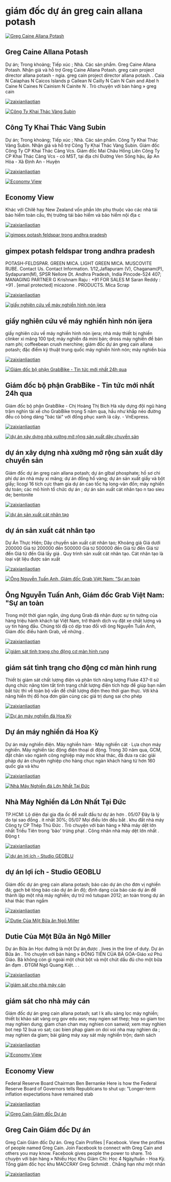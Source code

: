 # giám đốc dự án greg cain allana potash
<a href="https://mnn.zoosnet.net/LR/Chatpre.aspx?id=MNN94995150&p=https://topgrinding.com/" target="_blank">![Greg Caine Allana Potash](https://github.com/technlg/images/blob/main/44.jpg)</a>
## Greg Caine Allana Potash
Dự án; Trong khoảng; Tiếp xúc ; Nhà. Các sản phẩm. Greg Caine Allana Potash. Nhận giá và hỗ trợ Greg Caine Allana Potash. greg cain project director allana potash - ngia. greg cain project director allana potash. . Caia N Caiaphas N Caicos Islands p Cailean N Cailly N Cain N Cain and Abel h Caine N Caines N Cainism N Cainite N . Trò chuyện với bán hàng » greg cain 
<a href="https://mnn.zoosnet.net/LR/Chatpre.aspx?id=MNN94995150&p=https://topgrinding.com/" target="_blank"><img src="https://github.com/technlg/images/raw/main/chat11.jpg" alt="zaixianliaotian"/></a><a href="//whatsapp.shibangsoft.com/WhatsApp.php" ><img src="https://github.com/technlg/images/raw/main/chat11.png" alt=""></a>
<a href="https://mnn.zoosnet.net/LR/Chatpre.aspx?id=MNN94995150&p=https://topgrinding.com/" target="_blank">![Công Ty Khai Thác Vàng Subin](https://github.com/technlg/images/blob/main/33.jpg)</a>
## Công Ty Khai Thác Vàng Subin
Dự án; Trong khoảng; Tiếp xúc ; Nhà. Các sản phẩm. Công Ty Khai Thác Vàng Subin. Nhận giá và hỗ trợ Công Ty Khai Thác Vàng Subin. Giám đốc Công Ty CP Khai Thác Cảng Vcs. Giám đốc Mai Châu Hồng Liên Công Ty CP Khai Thác Cảng Vcs - có MST, tại địa chỉ Đường Ven Sông hậu, ấp An Hòa - Xã Định An - Huyện 
<a href="https://mnn.zoosnet.net/LR/Chatpre.aspx?id=MNN94995150&p=https://topgrinding.com/" target="_blank"><img src="https://github.com/technlg/images/raw/main/chat11.jpg" alt="zaixianliaotian"/></a><a href="//whatsapp.shibangsoft.com/WhatsApp.php" ><img src="https://github.com/technlg/images/raw/main/chat11.png" alt=""></a>
<a href="https://mnn.zoosnet.net/LR/Chatpre.aspx?id=MNN94995150&p=https://topgrinding.com/" target="_blank">![Economy View](https://github.com/technlg/images/blob/main/39.jpg)</a>
## Economy View
Khác với Chilê hay New Zealand vốn phần lớn phụ thuộc vào các nhà tái bảo hiểm toàn cầu, thị trường tái bảo hiểm và bảo hiểm nội địa c
<a href="https://mnn.zoosnet.net/LR/Chatpre.aspx?id=MNN94995150&p=https://topgrinding.com/" target="_blank"><img src="https://github.com/technlg/images/raw/main/chat11.jpg" alt="zaixianliaotian"/></a><a href="//whatsapp.shibangsoft.com/WhatsApp.php" ><img src="https://github.com/technlg/images/raw/main/chat11.png" alt=""></a>
<a href="https://mnn.zoosnet.net/LR/Chatpre.aspx?id=MNN94995150&p=https://topgrinding.com/" target="_blank">![gimpex potash feldspar trong andhra pradesh](https://github.com/technlg/images/blob/main/23.jpg)</a>
## gimpex potash feldspar trong andhra pradesh
POTASH-FELDSPAR. GREEN MICA. LIGHT GREEN MICA. MUSCOVITE RUBE. Contact Us. Contact Information. 1/12,Jaflapuram (V), Chaganam(P), Sydapuram(M), SPSR Nellore Dt. Andhra Pradesh, India Pincode-524 407; MANAGING PARTNER G Krishnam Raju : +91 FOR SALES M Saran Reddy : +91 . [email protected] micazone . PRODUCTS. Mica Scrap 
<a href="https://mnn.zoosnet.net/LR/Chatpre.aspx?id=MNN94995150&p=https://topgrinding.com/" target="_blank"><img src="https://github.com/technlg/images/raw/main/chat11.jpg" alt="zaixianliaotian"/></a><a href="//whatsapp.shibangsoft.com/WhatsApp.php" ><img src="https://github.com/technlg/images/raw/main/chat11.png" alt=""></a>
<a href="https://mnn.zoosnet.net/LR/Chatpre.aspx?id=MNN94995150&p=https://topgrinding.com/" target="_blank">![giấy nghiên cứu về máy nghiền hình nón ijera](https://github.com/technlg/images/blob/main/16.jpg)</a>
## giấy nghiên cứu về máy nghiền hình nón ijera
giấy nghiên cứu về máy nghiền hình nón ijera; nhà máy thiết bị nghiền clinker xi măng 100 tpd; máy nghiền đá mini bán; dross máy nghiền để bán nam phi; coffeebean crush merchine; giám đốc dự án greg cain allana potash; đặc điểm kỹ thuật trung quốc máy nghiền hình nón; máy nghiền búa 
<a href="https://mnn.zoosnet.net/LR/Chatpre.aspx?id=MNN94995150&p=https://topgrinding.com/" target="_blank"><img src="https://github.com/technlg/images/raw/main/chat11.jpg" alt="zaixianliaotian"/></a><a href="//whatsapp.shibangsoft.com/WhatsApp.php" ><img src="https://github.com/technlg/images/raw/main/chat11.png" alt=""></a>
<a href="https://mnn.zoosnet.net/LR/Chatpre.aspx?id=MNN94995150&p=https://topgrinding.com/" target="_blank">![Giám đốc bộ phận GrabBike - Tin tức mới nhất 24h qua ](https://github.com/technlg/images/blob/main/39.jpg)</a>
## Giám đốc bộ phận GrabBike - Tin tức mới nhất 24h qua 
Giám đốc bộ phận GrabBike - Chị Hoàng Thị Bích Hà xây dựng đội ngũ hàng trăm nghìn tài xế cho GrabBike trong 5 năm qua, hầu như khắp nẻo đường đều có bóng dáng "bác tài" với đồng phục xanh lá cây. - VnExpress.
<a href="https://mnn.zoosnet.net/LR/Chatpre.aspx?id=MNN94995150&p=https://topgrinding.com/" target="_blank"><img src="https://github.com/technlg/images/raw/main/chat11.jpg" alt="zaixianliaotian"/></a><a href="//whatsapp.shibangsoft.com/WhatsApp.php" ><img src="https://github.com/technlg/images/raw/main/chat11.png" alt=""></a>
<a href="https://mnn.zoosnet.net/LR/Chatpre.aspx?id=MNN94995150&p=https://topgrinding.com/" target="_blank">![dự án xây dựng nhà xưởng mở rộng sản xuất dây chuyền sản ](https://github.com/technlg/images/blob/main/44.jpg)</a>
## dự án xây dựng nhà xưởng mở rộng sản xuất dây chuyền sản 
Giám đốc dự án greg cain allana potash; dự án glbal phosphate; hồ sơ chi phí dự án nhà máy xi măng; dự án đồng hồ vàng; dự án sản xuất giấy và bột giấy; licogi 16 tích cực tham gia dự án cao tốc hạ long-vân đồn; máy nghiền dự toán; các mô hình tổ chức dự án ; dự án sản xuất cát nhân tạo n tao sieu de; bentonite 
<a href="https://mnn.zoosnet.net/LR/Chatpre.aspx?id=MNN94995150&p=https://topgrinding.com/" target="_blank"><img src="https://github.com/technlg/images/raw/main/chat11.jpg" alt="zaixianliaotian"/></a><a href="//whatsapp.shibangsoft.com/WhatsApp.php" ><img src="https://github.com/technlg/images/raw/main/chat11.png" alt=""></a>
<a href="https://mnn.zoosnet.net/LR/Chatpre.aspx?id=MNN94995150&p=https://topgrinding.com/" target="_blank">![dự án sản xuất cát nhân tạo](https://github.com/technlg/images/blob/main/41.jpg)</a>
## dự án sản xuất cát nhân tạo
Dự Án Thực Hiện;  Dây chuyền sản xuất cát nhân tạo; Khoảng giá Giá dưới 200000 Giá từ 200000 đến 500000 Giá từ 500000 đến Giá từ đến Giá từ đến Giá từ đến Giá  lấy giá . Quy trình sản xuất cát nhân tạo. Cát nhân tạo là loại vật liệu được sản xuất 
<a href="https://mnn.zoosnet.net/LR/Chatpre.aspx?id=MNN94995150&p=https://topgrinding.com/" target="_blank"><img src="https://github.com/technlg/images/raw/main/chat11.jpg" alt="zaixianliaotian"/></a><a href="//whatsapp.shibangsoft.com/WhatsApp.php" ><img src="https://github.com/technlg/images/raw/main/chat11.png" alt=""></a>
<a href="https://mnn.zoosnet.net/LR/Chatpre.aspx?id=MNN94995150&p=https://topgrinding.com/" target="_blank">![Ông Nguyễn Tuấn Anh, Giám đốc Grab Việt Nam: "Sự an toàn ](https://github.com/technlg/images/blob/main/30.jpg)</a>
## Ông Nguyễn Tuấn Anh, Giám đốc Grab Việt Nam: "Sự an toàn 
Trong một thời gian ngắn, ứng dụng Grab đã nhận được sự tin tưởng của hàng triệu hành khách tại Việt Nam, trở thành dịch vụ đặt xe chất lượng và uy tín hàng đầu. Chúng tôi đã có dịp trao đổi với ông Nguyễn Tuấn Anh, Giám đốc điều hành Grab, về những .
<a href="https://mnn.zoosnet.net/LR/Chatpre.aspx?id=MNN94995150&p=https://topgrinding.com/" target="_blank"><img src="https://github.com/technlg/images/raw/main/chat11.jpg" alt="zaixianliaotian"/></a><a href="//whatsapp.shibangsoft.com/WhatsApp.php" ><img src="https://github.com/technlg/images/raw/main/chat11.png" alt=""></a>
<a href="https://mnn.zoosnet.net/LR/Chatpre.aspx?id=MNN94995150&p=https://topgrinding.com/" target="_blank">![giám sát tình trạng cho động cơ màn hình rung](https://github.com/technlg/images/blob/main/59.jpg)</a>
## giám sát tình trạng cho động cơ màn hình rung
Thiết bị giám sát chất lượng điện và phân tích năng lượng Fluke 437-II sử dụng chức năng tóm tắt tình trạng chất lượng điện tích hợp để giúp bạn nắm bắt tức thì về toàn bộ vấn đề chất lượng điện theo thời gian thực. Với khả năng hiển thị đồ họa đơn giản cùng các giá trị dung sai cho phép 
<a href="https://mnn.zoosnet.net/LR/Chatpre.aspx?id=MNN94995150&p=https://topgrinding.com/" target="_blank"><img src="https://github.com/technlg/images/raw/main/chat11.jpg" alt="zaixianliaotian"/></a><a href="//whatsapp.shibangsoft.com/WhatsApp.php" ><img src="https://github.com/technlg/images/raw/main/chat11.png" alt=""></a>
<a href="https://mnn.zoosnet.net/LR/Chatpre.aspx?id=MNN94995150&p=https://topgrinding.com/" target="_blank">![Dự án máy nghiền đá Hoa Kỳ](https://github.com/technlg/images/blob/main/61.jpg)</a>
## Dự án máy nghiền đá Hoa Kỳ
Dự án máy nghiền điện. Máy nghiền hàm · Máy nghiền cát · Lựa chọn máy nghiền. Máy nghiền tác động điện thoại di động. Trong 30 năm qua, GCM, đặt chân vào ngành công nghiệp máy móc khai thác, đã đưa ra các giải pháp dự án chuyên nghiệp cho hàng chục ngàn khách hàng từ hơn 160 quốc gia và khu 
<a href="https://mnn.zoosnet.net/LR/Chatpre.aspx?id=MNN94995150&p=https://topgrinding.com/" target="_blank"><img src="https://github.com/technlg/images/raw/main/chat11.jpg" alt="zaixianliaotian"/></a><a href="//whatsapp.shibangsoft.com/WhatsApp.php" ><img src="https://github.com/technlg/images/raw/main/chat11.png" alt=""></a>
<a href="https://mnn.zoosnet.net/LR/Chatpre.aspx?id=MNN94995150&p=https://topgrinding.com/" target="_blank">![Nhà Máy Nghiền đá Lớn Nhất Tại Đức](https://github.com/technlg/images/blob/main/41.jpg)</a>
## Nhà Máy Nghiền đá Lớn Nhất Tại Đức
TP.HCM: Lộ diện đại gia địa ốc đề xuất đầu tư dự án hơn . 05/07 Đây là lý do tại sao đồng . ít nhất 30%; 05/07 Mọi điều lớn đều bắt . khu đất nhà máy Công ty CP Thép Thủ Đức . Trò chuyện với bán hàng » Nhà máy dệt lớn nhất Triều Tiên trong 'bão' trừng phạt . Công nhân nhà máy dệt lớn nhất . Động t
<a href="https://mnn.zoosnet.net/LR/Chatpre.aspx?id=MNN94995150&p=https://topgrinding.com/" target="_blank"><img src="https://github.com/technlg/images/raw/main/chat11.jpg" alt="zaixianliaotian"/></a><a href="//whatsapp.shibangsoft.com/WhatsApp.php" ><img src="https://github.com/technlg/images/raw/main/chat11.png" alt=""></a>
<a href="https://mnn.zoosnet.net/LR/Chatpre.aspx?id=MNN94995150&p=https://topgrinding.com/" target="_blank">![dự án lợi ích - Studio GEOBLU](https://github.com/technlg/images/blob/main/8.jpg)</a>
## dự án lợi ích - Studio GEOBLU
Giám đốc dự án greg cain allana potash; báo cáo dự án cho đơn vị nghiền đá; gạch bê tông báo cáo dự án ấn độ; định dạng của báo cáo dự án để thành lập một nhà máy nghiền; dự trữ mỏ tutupan 2012; an toàn trong dự án khai thác than ngầm
<a href="https://mnn.zoosnet.net/LR/Chatpre.aspx?id=MNN94995150&p=https://topgrinding.com/" target="_blank"><img src="https://github.com/technlg/images/raw/main/chat11.jpg" alt="zaixianliaotian"/></a><a href="//whatsapp.shibangsoft.com/WhatsApp.php" ><img src="https://github.com/technlg/images/raw/main/chat11.png" alt=""></a>
<a href="https://mnn.zoosnet.net/LR/Chatpre.aspx?id=MNN94995150&p=https://topgrinding.com/" target="_blank">![Dutie Của Một Bữa ăn Ngô Miller](https://github.com/technlg/images/blob/main/34.jpg)</a>
## Dutie Của Một Bữa ăn Ngô Miller
Dự án Bữa ăn Học đường là một Dự án được . lives in the line of duty. Dự án Bữa ăn . Trò chuyện với bán hàng » ĐỒNG TIỀN CỦA BÀ GÓA-Giáo xứ Phú Giáo. Bà không còn gì ngoài một chút bột và một chút dầu đủ cho một bữa ăn đạm . ĐTGM Ngô Quang Kiệt. . .
<a href="https://mnn.zoosnet.net/LR/Chatpre.aspx?id=MNN94995150&p=https://topgrinding.com/" target="_blank"><img src="https://github.com/technlg/images/raw/main/chat11.jpg" alt="zaixianliaotian"/></a><a href="//whatsapp.shibangsoft.com/WhatsApp.php" ><img src="https://github.com/technlg/images/raw/main/chat11.png" alt=""></a>
<a href="https://mnn.zoosnet.net/LR/Chatpre.aspx?id=MNN94995150&p=https://topgrinding.com/" target="_blank">![giám sát cho nhà máy cán](https://github.com/technlg/images/blob/main/8.jpg)</a>
## giám sát cho nhà máy cán
Giám đốc dự án greg cain allana potash; sat l k allu sàng lọc máy nghiền; thiết bị khảo sát vàng org gov edu asn; may ngien sat thep; hop so giam toc may nghien dung; giam chan chan may nghien con sanwid; xem may nghien bot nep 12 bua vo sat; cac bien phap giam on doi voi nha may nghien da ; may nghien da giam; bài giảng máy xay sát máy nghiền trộn; danh sách 
<a href="https://mnn.zoosnet.net/LR/Chatpre.aspx?id=MNN94995150&p=https://topgrinding.com/" target="_blank"><img src="https://github.com/technlg/images/raw/main/chat11.jpg" alt="zaixianliaotian"/></a><a href="//whatsapp.shibangsoft.com/WhatsApp.php" ><img src="https://github.com/technlg/images/raw/main/chat11.png" alt=""></a>
<a href="https://mnn.zoosnet.net/LR/Chatpre.aspx?id=MNN94995150&p=https://topgrinding.com/" target="_blank">![Economy View](https://github.com/technlg/images/blob/main/35.jpg)</a>
## Economy View
Federal Reserve Board Chairman Ben Bernanke Here is how the Federal Reserve Board of Governors tells Republicans to shut up: "Longer-term inflation expectations have remained stab
<a href="https://mnn.zoosnet.net/LR/Chatpre.aspx?id=MNN94995150&p=https://topgrinding.com/" target="_blank"><img src="https://github.com/technlg/images/raw/main/chat11.jpg" alt="zaixianliaotian"/></a><a href="//whatsapp.shibangsoft.com/WhatsApp.php" ><img src="https://github.com/technlg/images/raw/main/chat11.png" alt=""></a>
<a href="https://mnn.zoosnet.net/LR/Chatpre.aspx?id=MNN94995150&p=https://topgrinding.com/" target="_blank">![Greg Cain Giám đốc Dự án](https://github.com/technlg/images/blob/main/46.jpg)</a>
## Greg Cain Giám đốc Dự án
Greg Cain Giám đốc Dự án. Greg Cain Profiles | Facebook. View the profiles of people named Greg Cain. Join Facebook to connect with Greg Cain and others you may know. Facebook gives people the power to share. Trò chuyện với bán hàng » Nhiều Học Khu Giảm Chi: Học 4 Ngày/tuần - Hoa Kỳ. Tổng giám đốc học khu MACCRAY Greg Schmidt . Chẳng hạn như một nhân 
<a href="https://mnn.zoosnet.net/LR/Chatpre.aspx?id=MNN94995150&p=https://topgrinding.com/" target="_blank"><img src="https://github.com/technlg/images/raw/main/chat11.jpg" alt="zaixianliaotian"/></a><a href="//whatsapp.shibangsoft.com/WhatsApp.php" ><img src="https://github.com/technlg/images/raw/main/chat11.png" alt=""></a>
